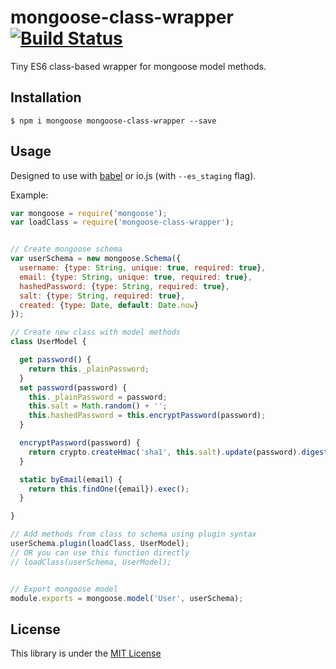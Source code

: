 # mongoose-class-wrapper [![Build Status][travis-image]][travis-url]
Tiny ES6 class-based wrapper for mongoose model methods.

## Installation

```
$ npm i mongoose mongoose-class-wrapper --save
```

## Usage

Designed to use with [babel][babel-url] or io.js (with `--es_staging` flag).

Example:
```js
var mongoose = require('mongoose');
var loadClass = require('mongoose-class-wrapper');


// Create mongoose schema
var userSchema = new mongoose.Schema({
  username: {type: String, unique: true, required: true},
  email: {type: String, unique: true, required: true},
  hashedPassword: {type: String, required: true},
  salt: {type: String, required: true},
  created: {type: Date, default: Date.now}
});

// Create new class with model methods
class UserModel {

  get password() {
    return this._plainPassword;
  }
  set password(password) {
    this._plainPassword = password;
    this.salt = Math.random() + '';
    this.hashedPassword = this.encryptPassword(password);
  }

  encryptPassword(password) {
    return crypto.createHmac('sha1', this.salt).update(password).digest('hex');
  }

  static byEmail(email) {
    return this.findOne({email}).exec();
  }

}

// Add methods from class to schema using plugin syntax
userSchema.plugin(loadClass, UserModel);
// OR you can use this function directly
// loadClass(userSchema, UserModel);


// Export mongoose model
module.exports = mongoose.model('User', userSchema);
```

## License
This library is under the [MIT License][mit-url]


[travis-image]: https://img.shields.io/travis/aksyonov/mongoose-class-wrapper/master.svg
[travis-url]: https://travis-ci.org/aksyonov/mongoose-class-wrapper
[babel-url]: http://babeljs.io/
[mit-url]: http://opensource.org/licenses/MIT
